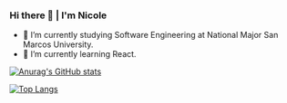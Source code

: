 
### Hi there 👋 | I'm Nicole
- 🔭 I’m currently studying Software Engineering at National Major San Marcos University.
- 🌱 I’m currently learning React.

[![Anurag's GitHub stats](https://github-readme-stats.vercel.app/api?username=nicole-tumi&show_icons=true&theme=dracula)](https://github.com/anuraghazra/github-readme-stats)

[![Top Langs](https://github-readme-stats.vercel.app/api/top-langs/?username=nicole-tumi&layout=compact&theme=dracula)](https://github.com/anuraghazra/github-readme-stats)
<!--
<a href="https://www.linkedin.com/in/nicole-tumi">
  <img src="https://img.shields.io/badge/LinkedIn-0077B5?style=for-the-badge&logo=linkedin&logoColor=white"/>
</a> -->
